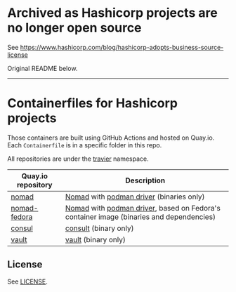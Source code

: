 # Archived as Hashicorp projects are no longer open source

See https://www.hashicorp.com/blog/hashicorp-adopts-business-source-license

Original README below.

---

# Containerfiles for Hashicorp projects

Those containers are built using GitHub Actions and hosted on Quay.io.
Each `Containerfile` is in a specific folder in this repo.

All repositories are under the [travier](https://quay.io/user/travier)
namespace.

| Quay.io repository | Description |
|-|-|
| [nomad](https://quay.io/repository/travier/nomad) | [Nomad](https://www.nomadproject.io/) with [podman driver](https://github.com/hashicorp/nomad-driver-podman) (binaries only) |
| [nomad-fedora](https://quay.io/repository/travier/nomad-fedora) | [Nomad](https://www.nomadproject.io/) with [podman driver](https://github.com/hashicorp/nomad-driver-podman), based on Fedora's container image (binaries and dependencies) |
| [consul](https://quay.io/repository/travier/consul) | [consult](https://www.consul.io/) (binary only) |
| [vault](https://quay.io/repository/travier/vault) | [vault](https://www.vaultproject.io/) (binary only) |

## License

See [LICENSE](LICENSE).
